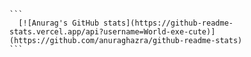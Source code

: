 <html>
  <head>
    <link rel="stylesheet" type="text/css" href="style.css">
  </head>
  <body>
    
    ```
      [![Anurag's GitHub stats](https://github-readme-stats.vercel.app/api?username=World-exe-cute)](https://github.com/anuraghazra/github-readme-stats)
    ```
    
  </body>
</html>

<!--
**World-exe-cute/World-exe-cute** is a ✨ _special_ ✨ repository because its `README.md` (this file) appears on your GitHub profile.

Here are some ideas to get you started:

- 🔭 I’m currently working on ...
- 🌱 I’m currently learning ...
- 👯 I’m looking to collaborate on ...
- 🤔 I’m looking for help with ...
- 💬 Ask me about ...
- 📫 How to reach me: ...
- 😄 Pronouns: ...
- ⚡ Fun fact: ...
-->
